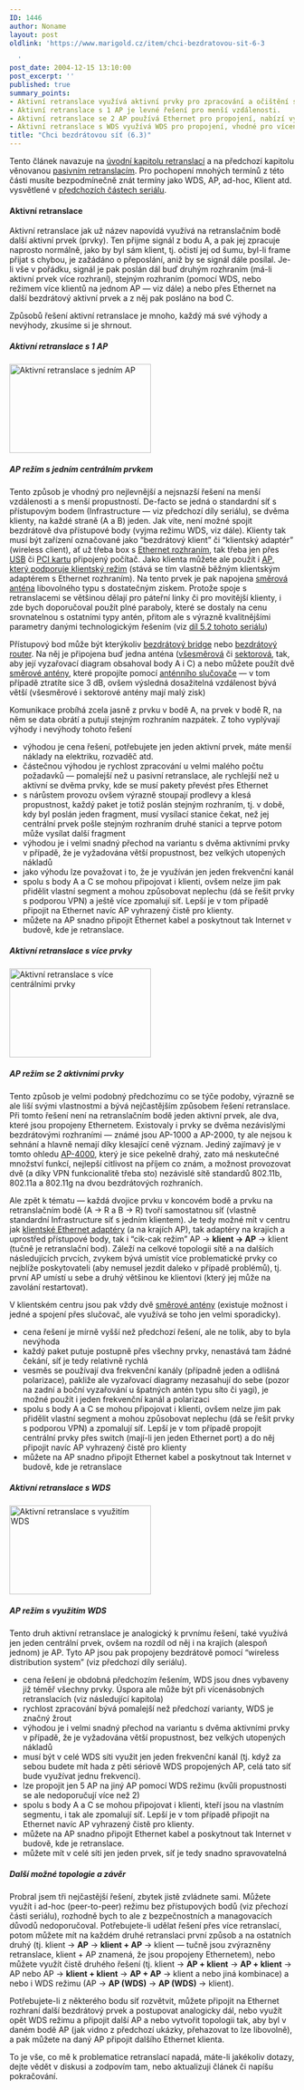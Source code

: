 ```yaml
---
ID: 1446
author: Noname
layout: post
oldlink: 'https://www.marigold.cz/item/chci-bezdratovou-sit-6-3

  '
post_date: 2004-12-15 13:10:00
post_excerpt: ''
published: true
summary_points:
- Aktivní retranslace využívá aktivní prvky pro zpracování a očištění signálu.
- Aktivní retranslace s 1 AP je levné řešení pro menší vzdálenosti.
- Aktivní retranslace se 2 AP používá Ethernet pro propojení, nabízí vyšší rychlost.
- Aktivní retranslace s WDS využívá WDS pro propojení, vhodné pro vícenásobné retranslace.
title: "Chci bezdrátovou síť (6.3)"
---
```


<p>
Tento článek navazuje na <a href="/item/chci-bezdratovou-sit-6-1">úvodní kapitolu retranslací</a> a na předchozí kapitolu věnovanou <a href="/item/chci-bezdratovou-sit-6-2">pasivním retranslacím</a>. Pro pochopení mnohých termínů z této části musíte bezpodmínečně znát termíny jako WDS, AP, ad-hoc, Klient atd. vysvětlené v <a href="http://www.marigold.cz/?query=chci%2Bbezdr%C3%A1tovou%2Bs%C3%AD%C5%A5&amp;amount=0&amp;blogid=1">předchozích částech seriálu</a>.</p>

<h4>Aktivní retranslace</h4>
<p>
Aktivní retranslace jak už název napovídá využívá na retranslačním bodě další aktivní prvek (prvky). Ten přijme signál z bodu A, a pak jej zpracuje naprosto normálně, jako by byl sám klient, tj. očistí jej od šumu, byl-li frame přijat s chybou, je zažádáno o přeposlání, aniž by se signál dále posílal. Je-li vše v pořádku, signál je pak poslán dál buď druhým rozhraním (má-li aktivní prvek více rozhraní), stejným rozhraním (pomocí WDS, nebo režimem více klientů na jednom AP — viz dále) a nebo přes Ethernet na další bezdrátový aktivní prvek a z něj pak posláno na bod C.</p>
<p>
Způsobů řešení aktivní retranslace je mnoho, každý má své výhody a nevýhody, zkusíme si je shrnout.</p>
<div class="rightbox">
<h5>Aktivní retranslace s 1 AP</h5>
<img src="/wp-content/uploads/cache/20041215-activretr1.gif" alt="Aktivní retranslace s jedním AP" width="250" height="157" /></div>
<h5>AP režim s jedním centrálním prvkem</h5>
<p>
Tento způsob je vhodný pro nejlevnější a nejsnazší řešení na menší vzdálenosti a s menší propustností. De-facto se jedná o standardní síť s přístupovým bodem (Infrastructure — viz předchozí díly seriálu), se dvěma klienty, na každé straně (A a B) jeden. Jak víte, není možné spojit bezdrátově dva přístupové body (vyjma režimu WDS, viz dále). Klienty tak musí být zařízení označované jako &#8220;bezdrátový klient&#8221; či &#8220;klientský adaptér&#8221; (wireless client), ať už třeba box s <a href="http://www.wifishop.cz/inshop/scripts/set.asp?Level=79">Ethernet rozhraním</a>, tak třeba jen přes <a href="http://www.wifishop.cz/inshop/scripts/set.asp?Level=78">USB</a> či <a href="http://www.wifishop.cz/inshop/scripts/set.asp?Level=76">PCI kartu</a> připojený počítač. Jako klienta můžete ale použít i <a href="http://www.wifishop.cz/inshop/scripts/set.asp?Level=63">AP, který podporuje klientský režim</a> (stává se tím vlastně běžným klientským adaptérem s Ethernet rozhraním). Na tento prvek je pak napojena <a href="http://www.wifishop.cz/inshop/scripts/set.asp?Level=81">směrová anténa</a> libovolného typu s dostatečným ziskem. Protože spoje s retranslacemi se většinou dělají pro páteřní linky či pro movitější klienty, i zde bych doporučoval použít plné paraboly, které se dostaly na cenu srovnatelnou s ostatními typy antén, přitom ale s výrazně kvalitnějšími parametry danými technologickým řešením (viz <a href="/item/chci-bezdratovou-sit-5-2">díl 5.2 tohoto seriálu</a>)</p>

<!--more--><p>
Přístupový bod může být kterýkoliv <a href="http://www.wifishop.cz/inshop/scripts/set.asp?Level=63">bezdrátový bridge</a> nebo <a href="http://www.wifishop.cz/inshop/scripts/set.asp?Level=64">bezdrátový router</a>. Na něj je připojena buď jedna anténa (<a href="http://www.wifishop.cz/inshop/scripts/set.asp?Level=82">všesměrová</a> či <a href="http://www.wifishop.cz/inshop/scripts/set.asp?Level=83">sektorová</a>, tak, aby její vyzařovací diagram obsahoval body A i C) a nebo můžete použít dvě <a href="http://www.wifishop.cz/inshop/scripts/set.asp?Level=81">směrové antény</a>, které propojíte pomocí <a href="http://www.wifishop.cz/inshop/scripts/detail.asp?itemId=20346&amp;level=86">anténního slučovače</a> — v tom případě ztratíte sice 3 dB, ovšem výsledná dosažitelná vzdálenost bývá větší (všesměrové i sektorové antény mají malý zisk)</p>
<p>
Komunikace probíhá zcela jasně z prvku v bodě A, na prvek v bodě R, na něm se data obrátí a putují stejným rozhraním nazpátek. Z toho vyplývají výhody i nevýhody tohoto řešení</p>

<ul>
<li>výhodou je cena řešení, potřebujete jen jeden aktivní prvek, máte menší náklady na elektriku, rozvaděč atd. </li>
<li>částečnou výhodou je rychlost zpracování u velmi malého počtu požadavků — pomalejší než u pasivní retranslace, ale rychlejší než u aktivní se dvěma prvky, kde se musí pakety převést přes Ethernet </li>
<li>s nárůstem provozu ovšem výrazně stoupají prodlevy a klesá propustnost, každý paket je totiž poslán stejným rozhraním, tj. v době, kdy byl poslán jeden fragment, musí vysílací stanice čekat, než jej centrální prvek pošle stejným rozhraním druhé stanici a teprve potom může vysílat další fragment </li>
<li>výhodou je i velmi snadný přechod na variantu s dvěma aktivními prvky v případě, že je vyžadována větší propustnost, bez velkých utopených nákladů </li>
<li>jako výhodu lze považovat i to, že je využíván jen jeden frekvenční kanál </li>
<li>spolu s body A a C se mohou připojovat i klienti, ovšem nelze jim pak přidělit vlastní segment a mohou způsobovat neplechu (dá se řešit prvky s podporou VPN) a ještě více zpomalují síť. Lepší je v tom případě připojit na Ethernet navíc AP vyhrazený čistě pro klienty. </li>
<li>můžete na AP snadno připojit Ethernet kabel a poskytnout tak Internet v budově, kde je retranslace. </li>
</ul>
<div class="rightbox">
<h5>Aktivní retranslace s více prvky</h5>
<img src="/wp-content/uploads/cache/20041215-activretr2.gif" alt="Aktivní retranslace s více centrálními prvky" width="250" height="157" /></div>
<h5>AP režim se 2 aktivními prvky</h5>
<p>
Tento způsob je velmi podobný předchozímu co se týče podoby, výrazně se ale liší svými vlastnostmi a bývá nejčastějším způsobem řešení retranslace. Při tomto řešení není na retranslačním bodě jeden aktivní prvek, ale dva, které jsou propojeny Ethernetem. Existovaly i prvky se dvěma nezávislými bezdrátovými rozhraními — známé jsou AP-1000 a AP-2000, ty ale nejsou k sehnání a hlavně nemají díky klesající ceně význam. Jediný zajímavý je v tomto ohledu <a href="http://www.wifishop.cz/inshop/scripts/detail.asp?itemId=21082&amp;level=63">AP-4000</a>, který je sice pekelně drahý, zato má neskutečné množství funkcí, nejlepší citlivost na příjem co znám, a možnost provozovat dvě (a díky VPN funkcionalitě třeba sto) nezávislé sítě standardů 802.11b, 802.11a a 802.11g na dvou bezdrátových rozhraních.</p>
<p>
Ale zpět k tématu — každá dvojice prvku v koncovém bodě a prvku na retranslačním bodě (A → R a B → R) tvoří samostatnou síť (vlastně standardní Infrastructure síť s jedním klientem). Je tedy možné mít v centru jak <a href="http://www.wifishop.cz/inshop/scripts/set.asp?Level=79">klientské Ethernet adaptéry</a> (a na krajích AP), tak adaptéry na krajích a uprostřed přístupové body, tak i &#8220;cik-cak režim&#8221; AP → <b>klient → AP</b> → klient (tučně je retranslační bod). Záleží na celkové topologii sítě a na dalších následujících prvcích, zvykem bývá umístit více problematické prvky co nejblíže poskytovateli (aby nemusel jezdit daleko v případě problémů), tj. první AP umístí u sebe a druhý většinou ke klientovi (který jej může na zavolání restartovat).</p>
<p>
V klientském centru jsou pak vždy dvě <a href="http://www.wifishop.cz/inshop/scripts/set.asp?Level=81">směrové antény</a> (existuje možnost i jedné a spojení přes slučovač, ale využívá se toho jen velmi sporadicky).</p>

<ul>
<li>cena řešení je mírně vyšší než předchozí řešení, ale ne tolik, aby to byla nevýhoda </li>
<li>každý paket putuje postupně přes všechny prvky, nenastává tam žádné čekání, síť je tedy relativně rychlá </li>
<li>vesměs se používají dva frekvenční kanály (případně jeden a odlišná polarizace), pakliže ale vyzařovací diagramy nezasahují do sebe (pozor na zadní a boční vyzařování u špatných antén typu síto či yagi), je možné použít i jeden frekvenční kanál a polarizaci </li>
<li>spolu s body A a C se mohou připojovat i klienti, ovšem nelze jim pak přidělit vlastní segment a mohou způsobovat neplechu (dá se řešit prvky s podporou VPN) a zpomalují síť. Lepší je v tom případě propojit centrální prvky přes switch (mají-li jen jeden Ethernet port) a do něj připojit navíc AP vyhrazený čistě pro klienty </li>
<li>můžete na AP snadno připojit Ethernet kabel a poskytnout tak Internet v budově, kde je retranslace </li>
</ul>
<div class="rightbox">
<h5>Aktivní retranslace s WDS</h5>
<img src="/wp-content/uploads/cache/20041215-activretr3.gif" alt="Aktivní retranslace s využitím WDS" width="250" height="157" /></div>
<h5>AP režim s využitím WDS</h5>
<p>
Tento druh aktivní retranslace je analogický k prvnímu řešení, také využívá jen jeden centrální prvek, ovšem na rozdíl od něj i na krajích (alespoň jednom) je AP. Tyto AP jsou pak propojeny bezdrátově pomocí &#8220;wireless distribution system&#8221; (viz předchozí díly seriálu).</p>

<ul>
<li>cena řešení je obdobná předchozím řešením, WDS jsou dnes vybaveny již téměř všechny prvky. Úspora ale může být při vícenásobných retranslacích (viz následující kapitola) </li>
<li>rychlost zpracování bývá pomalejší než předchozí varianty, WDS je značný žrout </li>
<li>výhodou je i velmi snadný přechod na variantu s dvěma aktivními prvky v případě, že je vyžadována větší propustnost, bez velkých utopených nákladů </li>
<li>musí být v celé WDS síti využit jen jeden frekvenční kanál (tj. když za sebou budete mít hada z pěti sériově WDS propojených AP, celá tato síť bude využívat jednu frekvenci). </li>
<li>lze propojit jen 5 AP na jiný AP pomocí WDS režimu (kvůli propustnosti se ale nedoporučují více než 2) </li>
<li>spolu s body A a C se mohou připojovat i klienti, kteří jsou na vlastním segmentu, i tak ale zpomalují síť. Lepší je v tom případě připojit na Ethernet navíc AP vyhrazený čistě pro klienty. </li>
<li>můžete na AP snadno připojit Ethernet kabel a poskytnout tak Internet v budově, kde je retranslace. </li>
<li>můžete mít v celé síti jen jeden prvek, síť je tedy snadno spravovatelná </li>
</ul>
<h5>Další možné topologie a závěr</h5>
<p>
Probral jsem tři nejčastější řešení, zbytek jistě zvládnete sami. Můžete využít i ad-hoc (peer-to-peer) režimu bez přístupových bodů (viz přechozí části seriálu), rozhodně bych to ale z bezpečnostních a managovacích důvodů nedoporučoval. Potřebujete-li udělat řešení přes více retranslací, potom můžete mít na každém druhé retranslaci první způsob a na ostatních druhý (tj. klient → <b>AP</b> → <b>klient + AP</b> → klient — tučně jsou zvýrazněny retranslace, klient + AP znamená, že jsou propojeny Ethernetem), nebo můžete využít čistě druhého řešení (tj. klient → <b>AP + klient</b> → <b>AP + klient</b> → AP nebo AP → <b>klient + klient</b> → <b>AP + AP</b> → klient a nebo jiná kombinace) a nebo i WDS režimu (AP → <b>AP (WDS)</b> → <b>AP (WDS)</b> → klient).</p>
<p>
Potřebujete-li z některého bodu síť rozvětvit, můžete připojit na Ethernet rozhraní další bezdrátový prvek a postupovat analogicky dál, nebo využít opět WDS režimu a připojit další AP a nebo vytvořit topologii tak, aby byl v daném bodě AP (jak vidno z předchozí ukázky, přehazovat to lze libovolně), a pak můžete na daný AP připojit dalšího Ethernet klienta.</p>
<p>
To je vše, co mě k problematice retranslací napadá, máte-li jakékoliv dotazy, dejte vědět v diskusi a zodpovím tam, nebo aktualizuji článek či napíšu pokračování.</p>